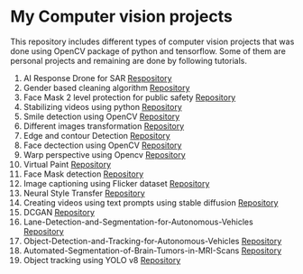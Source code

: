 # My Computer vision projects

This repository includes different types of computer vision projects that was done using OpenCV package of python and tensorflow. Some of them are personal projects and remaining are done by following tutorials.
1) AI Response Drone for SAR
  [Respository](https://github.com/nelson123-lab/AI-response-drone-for-SAR.git)
2) Gender based cleaning algorithm
  [Repository](https://github.com/nelson123-lab/Gender_based_cleaning_algorithm.git)
3) Face Mask 2 level protection for public safety
  [Repository](https://github.com/nelson123-lab/Face-mask-2-level-protection-for-public-safety.git)
4) Stabilizing videos using python
  [Repository](https://github.com/nelson123-lab/Stabilizing_videos_using_deep_learning_python.git)
6) Smile detection using OpenCV
  [Repository](https://github.com/nelson123-lab/Smile-detection-using-OpenCV.git)
8) Different images transformation
  [Repository](https://github.com/nelson123-lab/Different-Image-transformations-using-opencv.git)
9) Edge and contour Detection
  [Repository](https://github.com/nelson123-lab/Edge-and-Contour-Detection.git)
10) Face dectection using OpenCV
  [Repository](https://github.com/nelson123-lab/Face-recognition-using-python)
11) Warp perspective using Opencv
  [Repository](https://github.com/nelson123-lab/warp_perspective)
12) Virtual Paint
  [Repository](https://github.com/nelson123-lab/Virtual_paint)
13) Face Mask detection
  [Repository](https://github.com/nelson123-lab/Face-Mask-detection---3)
14) Image captioning using Flicker dataset
  [Repository](https://github.com/nelson123-lab/Image-Captioning-using-Flicker_dataset)
15) Neural Style Transfer
  [Repository](https://github.com/nelson123-lab/Neural-style-transfer-)
16) Creating videos using text prompts using stable diffusion
  [Repository](https://github.com/nelson123-lab/Creating-Video-with-text-Prompts.git)
17) DCGAN
  [Repository](https://github.com/nelson123-lab/DCGAN_Neural_Network)
18) Lane-Detection-and-Segmentation-for-Autonomous-Vehicles
  [Repository](https://github.com/nelson123-lab/Lane-Detection-and-Segmentation-for-Autonomous-Vehicles.git)
19) Object-Detection-and-Tracking-for-Autonomous-Vehicles
  [Repository](https://github.com/nelson123-lab/Object-Detection-and-Tracking-for-Autonomous-Vehicles.git)
20) Automated-Segmentation-of-Brain-Tumors-in-MRI-Scans
  [Repository](https://github.com/nelson123-lab/Automated-Segmentation-of-Brain-Tumors-in-MRI-Scans.git)
22) Object tracking using YOLO v8
  [Repository](https://github.com/nelson123-lab/YOLOv8_Segmentation_DeepSORT_Object_Tracking)

